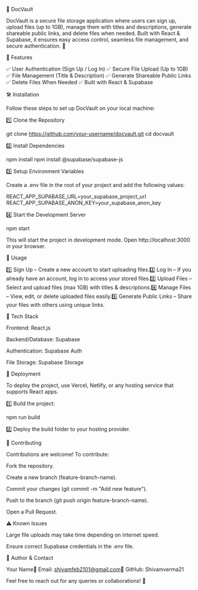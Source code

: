 📂 DocVault

DocVault is a secure file storage application where users can sign up, upload files (up to 1GB), manage them with titles and descriptions, generate shareable public links, and delete files when needed. Built with React & Supabase, it ensures easy access control, seamless file management, and secure authentication. 🚀

🚀 Features

✅ User Authentication (Sign Up / Log In)
✅ Secure File Upload (Up to 1GB)
✅ File Management (Title & Description)
✅ Generate Shareable Public Links
✅ Delete Files When Needed
✅ Built with React & Supabase

🛠️ Installation

Follow these steps to set up DocVault on your local machine:

1️⃣ Clone the Repository

git clone https://github.com/your-username/docvault.git
cd docvault

2️⃣ Install Dependencies

npm install
npm install @supabase/supabase-js

3️⃣ Setup Environment Variables

Create a .env file in the root of your project and add the following values:

REACT_APP_SUPABASE_URL=your_supabase_project_url
REACT_APP_SUPABASE_ANON_KEY=your_supabase_anon_key

4️⃣ Start the Development Server

npm start

This will start the project in development mode. Open http://localhost:3000 in your browser.

🔑 Usage

1️⃣ Sign Up – Create a new account to start uploading files.2️⃣ Log In – If you already have an account, log in to access your stored files.3️⃣ Upload Files – Select and upload files (max 1GB) with titles & descriptions.4️⃣ Manage Files – View, edit, or delete uploaded files easily.5️⃣ Generate Public Links – Share your files with others using unique links.

🔧 Tech Stack

Frontend: React.js

Backend/Database: Supabase

Authentication: Supabase Auth

File Storage: Supabase Storage

🚀 Deployment

To deploy the project, use Vercel, Netlify, or any hosting service that supports React apps.

1️⃣ Build the project:

npm run build

2️⃣ Deploy the build folder to your hosting provider.

🤝 Contributing

Contributions are welcome! To contribute:

Fork the repository.

Create a new branch (feature-branch-name).

Commit your changes (git commit -m "Add new feature").

Push to the branch (git push origin feature-branch-name).

Open a Pull Request.

⚠️ Known Issues

Large file uploads may take time depending on internet speed.

Ensure correct Supabase credentials in the .env file.

👤 Author & Contact

Your Name📧 Email: shivamfeb2101@gmail.com🔗 GitHub: Shivamverma21

Feel free to reach out for any queries or collaborations! 🚀
